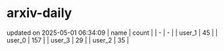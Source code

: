 # arxiv-daily
updated on 2025-05-01 06:34:09
| name | count |
| - | - |
| user_1 | 45 |
| user_0 | 157 |
| user_3 | 29 |
| user_2 | 35 |
